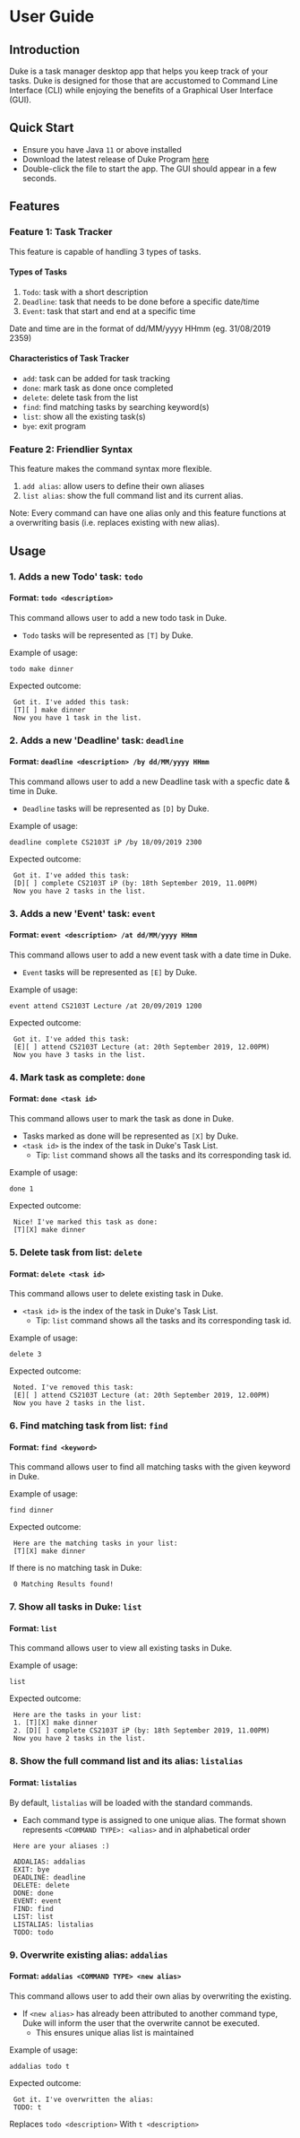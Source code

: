 # User Guide

## Introduction

Duke is a task manager desktop app that helps you keep track of your tasks. Duke is designed for those that are accustomed to Command Line Interface (CLI) while enjoying the benefits of a Graphical User Interface (GUI).

## Quick Start
* Ensure you have Java `11` or above installed
* Download the latest release of Duke Program [here](https://github.com/yyuanxin/duke/releases/tag/A-Release)
* Double-click the file to start the app. The GUI should appear in a few seconds. 

## Features 

### Feature 1: Task Tracker 
This feature is capable of handling 3 types of tasks.
#### Types of Tasks
1. `Todo`: task with a short description
2. `Deadline`: task that needs to be done before a specific date/time
3. `Event`: task that start and end at a specific time

Date and time are in the format of dd/MM/yyyy HHmm (eg. 31/08/2019 2359)

#### Characteristics of Task Tracker
* `add`: task can be added for task tracking
* `done`: mark task as done once completed
* `delete`: delete task from the list
* `find`: find matching tasks by searching keyword(s)
* `list`: show all the existing task(s)
* `bye`: exit program

### Feature 2: Friendlier Syntax
This feature makes the command syntax more flexible.
1. `add alias`: allow users to define their own aliases
2. `list alias`: show the full command list and its current alias.

Note: Every command can have one alias only and this feature functions at a overwriting basis (i.e. replaces existing with new alias).

## Usage

### 1. Adds a new Todo' task: `todo`
#### Format: `todo <description>`

This command allows user to add a new todo task in Duke.
  * `Todo` tasks will be represented as `[T]` by Duke.

Example of usage: 

`todo make dinner`

Expected outcome:

```
 Got it. I've added this task:
 [T][ ] make dinner
 Now you have 1 task in the list.
```

### 2. Adds a new 'Deadline' task: `deadline`
#### Format: `deadline <description> /by dd/MM/yyyy HHmm`

This command allows user to add a new Deadline task with a specfic date & time in Duke.
  * `Deadline` tasks will be represented as `[D]` by Duke.

Example of usage: 

`deadline complete CS2103T iP /by 18/09/2019 2300`

Expected outcome:

```
 Got it. I've added this task:
 [D][ ] complete CS2103T iP (by: 18th September 2019, 11.00PM)
 Now you have 2 tasks in the list.
```

### 3. Adds a new 'Event' task: `event`
#### Format: `event <description> /at dd/MM/yyyy HHmm`

This command allows user to add a new event task with a date time in Duke.
  * `Event` tasks will be represented as `[E]` by Duke.

Example of usage: 

`event attend CS2103T Lecture /at 20/09/2019 1200`

Expected outcome:

```
 Got it. I've added this task:
 [E][ ] attend CS2103T Lecture (at: 20th September 2019, 12.00PM)
 Now you have 3 tasks in the list.
```

### 4. Mark task as complete: `done`
#### Format: `done <task id>`

This command allows user to mark the task as done in Duke.
  * Tasks marked as done will be represented as `[X]` by Duke.
  * `<task id>` is the index of the task in Duke's Task List.
    * Tip: `list` command shows all the tasks and its corresponding task id.

Example of usage: 

`done 1`

Expected outcome:

```
 Nice! I've marked this task as done:
 [T][X] make dinner
```

### 5. Delete task from list: `delete`
#### Format: `delete <task id>`

This command allows user to delete existing task in Duke.
  * `<task id>` is the index of the task in Duke's Task List.
    * Tip: `list` command shows all the tasks and its corresponding task id.

Example of usage: 

`delete 3`

Expected outcome:

```
 Noted. I've removed this task:
 [E][ ] attend CS2103T Lecture (at: 20th September 2019, 12.00PM)
 Now you have 2 tasks in the list.
```

### 6. Find matching task from list: `find`
#### Format: `find <keyword>`

This command allows user to find all matching tasks with the given keyword in Duke.

Example of usage: 

`find dinner`

Expected outcome:

```
 Here are the matching tasks in your list:
 [T][X] make dinner
```

If there is no matching task in Duke:
```
 0 Matching Results found!
```

### 7. Show all tasks in Duke: `list`
#### Format: `list`

This command allows user to view all existing tasks in Duke.

Example of usage: 

`list`

Expected outcome:

```
 Here are the tasks in your list:
 1. [T][X] make dinner
 2. [D][ ] complete CS2103T iP (by: 18th September 2019, 11.00PM)
 Now you have 2 tasks in the list.
```

### 8. Show the full command list and its alias: `listalias`
#### Format: `listalias`

By default, `listalias` will be loaded with the standard commands.
* Each command type is assigned to one unique alias.
The format shown represents `<COMMAND TYPE>: <alias>` and in alphabetical order
```
 Here are your aliases :)
 
 ADDALIAS: addalias
 EXIT: bye
 DEADLINE: deadline
 DELETE: delete
 DONE: done
 EVENT: event
 FIND: find
 LIST: list
 LISTALIAS: listalias
 TODO: todo
```

### 9. Overwrite existing alias: `addalias`
#### Format: `addalias <COMMAND TYPE> <new alias>`

This command allows user to add their own alias by overwriting the existing. 
* If `<new alias>` has already been attributed to another command type, Duke will inform the user that the overwrite cannot be executed. 
  * This ensures unique alias list is maintained

Example of usage: 

`addalias todo t`

Expected outcome:

```
 Got it. I've overwritten the alias:
 TODO: t
```

Replaces
`todo <description>`
With
`t <description>`

